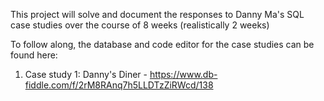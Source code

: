 This project will solve and document the responses to Danny Ma's SQL case studies over the course of 8 weeks (realistically 2 weeks)

To follow along, the database and code editor for the case studies can be found here:

1. Case study 1: Danny's Diner  - https://www.db-fiddle.com/f/2rM8RAnq7h5LLDTzZiRWcd/138 
